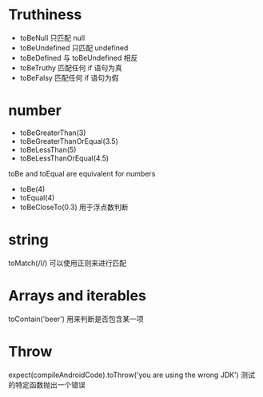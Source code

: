 # Truthiness

- toBeNull 只匹配 null
- toBeUndefined 只匹配 undefined
- toBeDefined 与 toBeUndefined 相反
- toBeTruthy 匹配任何 if 语句为真
- toBeFalsy 匹配任何 if 语句为假

# number

- toBeGreaterThan(3)
- toBeGreaterThanOrEqual(3.5)
- toBeLessThan(5)
- toBeLessThanOrEqual(4.5)

toBe and toEqual are equivalent for numbers

- toBe(4)
- toEqual(4)
- toBeCloseTo(0.3) 用于浮点数判断

# string

toMatch(/I/) 可以使用正则来进行匹配

# Arrays and iterables

toContain('beer') 用来判断是否包含某一项

# Throw

expect(compileAndroidCode).toThrow('you are using the wrong JDK') 测试的特定函数抛出一个错误
